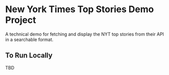 # New York Times Top Stories Demo Project
A technical demo for fetching and display the NYT top stories from their API in a searchable format.

## To Run Locally
TBD
